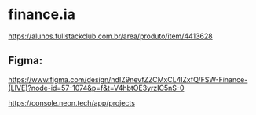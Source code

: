# finance.ia

https://alunos.fullstackclub.com.br/area/produto/item/4413628

## Figma: 

https://www.figma.com/design/ndIZ9nevfZZCMxCL4lZxfQ/FSW-Finance-(LIVE)?node-id=57-1074&p=f&t=V4hbtOE3yrzIC5nS-0

https://console.neon.tech/app/projects